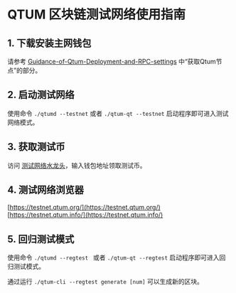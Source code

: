 # QTUM 区块链测试网络使用指南

## 1. 下载安装主网钱包
请参考 [Guidance-of-Qtum-Deployment-and-RPC-settings](https://github.com/qtumproject/documents/blob/master/zh/Guidance-of-Qtum-Deployment-and-RPC-Settings.md) 中“获取Qtum节点”的部分。

## 2. 启动测试网络
使用命令 `./qtumd --testnet` 或者 `./qtum-qt --testnet` 启动程序即可进入测试网络模式。

## 3. 获取测试币
访问 [测试网络水龙头](https://testnet-faucet.qtum.info/)，输入钱包地址领取测试币。

## 4. 测试网络浏览器
[https://testnet.qtum.org/](https://testnet.qtum.org/)  
[https://testnet.qtum.info/](https://testnet.qtum.info/)

## 5. 回归测试模式
使用命令 `./qtumd --regtest ` 或者 `./qtum-qt --regtest` 启动程序即可进入回归测试模式。

通过运行 `./qtum-cli --regtest generate [num]` 可以生成新的区块。





